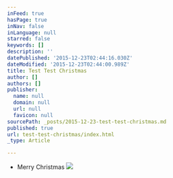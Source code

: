 ```yaml
---
inFeed: true
hasPage: true
inNav: false
inLanguage: null
starred: false
keywords: []
description: ''
datePublished: '2015-12-23T02:44:16.030Z'
dateModified: '2015-12-23T02:44:00.989Z'
title: Test Test Christmas
author: []
authors: []
publisher:
  name: null
  domain: null
  url: null
  favicon: null
sourcePath: _posts/2015-12-23-test-test-christmas.md
published: true
url: test-test-christmas/index.html
_type: Article

---
```

* Merry Christmas
![](https://the-grid-user-content.s3-us-west-2.amazonaws.com/b470e455-a877-4f64-a5b8-dd83faed0db5.JPG)